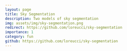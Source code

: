 ```yaml
---
layout: page
title: Sky Segmentation
description: Two models of sky segmentation
img: assets/img/sky-segmentation.png
redirect: https://github.com/loreucci/sky-segmentation
importance: 1
category: fun
github: https://github.com/loreucci/sky-segmentation
---
```

